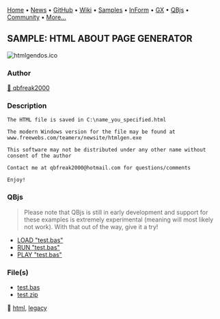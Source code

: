 [Home](https://qb64.com) • [News](../../news.md) • [GitHub](https://github.com/QB64Official/qb64) • [Wiki](https://github.com/QB64Official/qb64/wiki) • [Samples](../../samples.md) • [InForm](../../inform.md) • [GX](../../gx.md) • [QBjs](../../qbjs.md) • [Community](../../community.md) • [More...](../../more.md)

## SAMPLE: HTML ABOUT PAGE GENERATOR

![htmlgendos.ico](img/htmlgendos.ico)

### Author

[🐝 qbfreak2000](../qbfreak2000.md) 

### Description

```text
The HTML file is saved in C:\name_you_specified.html

The modern Windows version for the file may be found at www.freewebs.com/teamerx/newsite/htmlgen.exe

This software may not be distributed under any other name without consent of the author

Contact me at qbfreak2000@hotmail.com for questions/comments

Enjoy!
```

### QBjs

> Please note that QBjs is still in early development and support for these examples is extremely experimental (meaning will most likely not work). With that out of the way, give it a try!

* [LOAD "test.bas"](https://v6p9d9t4.ssl.hwcdn.net/html/6029471/index.html?src=https://qb64.com/samples/html-about-page-generator/src/test.bas)
* [RUN "test.bas"](https://v6p9d9t4.ssl.hwcdn.net/html/6029471/index.html?mode=auto&src=https://qb64.com/samples/html-about-page-generator/src/test.bas)
* [PLAY "test.bas"](https://v6p9d9t4.ssl.hwcdn.net/html/6029471/index.html?mode=play&src=https://qb64.com/samples/html-about-page-generator/src/test.bas)

### File(s)

* [test.bas](src/test.bas)
* [test.zip](src/test.zip)

🔗 [html](../html.md), [legacy](../legacy.md)
